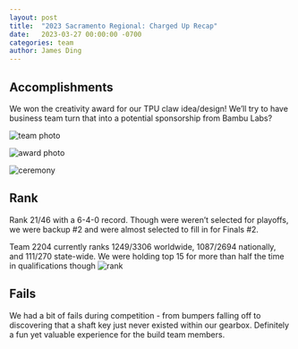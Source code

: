 ```yaml
---
layout: post
title:  "2023 Sacramento Regional: Charged Up Recap"
date:   2023-03-27 00:00:00 -0700
categories: team
author: James Ding
---
```

## Accomplishments

We won the creativity award for our TPU claw idea/design! We’ll try to have business team turn that into a potential sponsorship from Bambu Labs?

![team photo](https://i.ibb.co/ggcRCdT/team-photo.png)

![award photo](https://i.ibb.co/6XZGG0C/award-photo.png)

![ceremony](https://i.ibb.co/k67VJKh/ceremony.png)

## Rank

Rank 21/46 with a 6-4-0 record. Though were weren’t selected for playoffs, we were backup #2 and were almost selected to fill in for Finals #2.

Team 2204 currently ranks 1249/3306 worldwide, 1087/2694 nationally, and 111/270 state-wide. We were holding top 15 for more than half the time in qualifications though
![rank](https://i.ibb.co/PCvF3Gg/rank.png)

## Fails

We had a bit of fails during competition - from bumpers falling off to discovering that a shaft key just never existed within our gearbox. Definitely a fun yet valuable experience for the build team members.